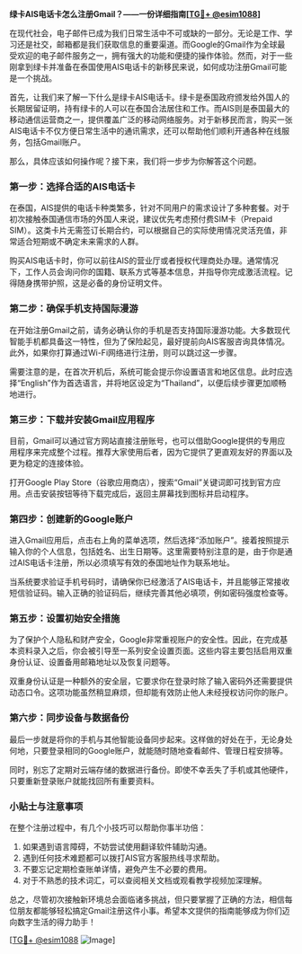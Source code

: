 **绿卡AIS电话卡怎么注册Gmail？——一份详细指南[[TG💪+ @esim1088](https://t.me/s/esim1088)]**

在现代社会，电子邮件已成为我们日常生活中不可或缺的一部分。无论是工作、学习还是社交，邮箱都是我们获取信息的重要渠道。而Google的Gmail作为全球最受欢迎的电子邮件服务之一，拥有强大的功能和便捷的操作体验。然而，对于一些刚拿到绿卡并准备在泰国使用AIS电话卡的新移民来说，如何成功注册Gmail可能是一个挑战。

首先，让我们来了解一下什么是绿卡AIS电话卡。绿卡是泰国政府颁发给外国人的长期居留证明，持有绿卡的人可以在泰国合法居住和工作。而AIS则是泰国最大的移动通信运营商之一，提供覆盖广泛的移动网络服务。对于新移民而言，购买一张AIS电话卡不仅方便日常生活中的通讯需求，还可以帮助他们顺利开通各种在线服务，包括Gmail账户。

那么，具体应该如何操作呢？接下来，我们将一步步为你解答这个问题。

### 第一步：选择合适的AIS电话卡

在泰国，AIS提供的电话卡种类繁多，针对不同用户的需求设计了多种套餐。对于初次接触泰国通信市场的外国人来说，建议优先考虑预付费SIM卡（Prepaid SIM）。这类卡片无需签订长期合约，可以根据自己的实际使用情况灵活充值，非常适合短期或不确定未来需求的人群。

购买AIS电话卡时，你可以前往AIS的营业厅或者授权代理商处办理。通常情况下，工作人员会询问你的国籍、联系方式等基本信息，并指导你完成激活流程。记得随身携带护照，这是必备的身份证明文件。

### 第二步：确保手机支持国际漫游

在开始注册Gmail之前，请务必确认你的手机是否支持国际漫游功能。大多数现代智能手机都具备这一特性，但为了保险起见，最好提前向AIS客服咨询具体情况。此外，如果你打算通过Wi-Fi网络进行注册，则可以跳过这一步骤。

需要注意的是，在首次开机后，系统可能会提示你设置语言和地区信息。此时应选择“English”作为首选语言，并将地区设定为“Thailand”，以便后续步骤更加顺畅地进行。

### 第三步：下载并安装Gmail应用程序

目前，Gmail可以通过官方网站直接注册账号，也可以借助Google提供的专用应用程序来完成整个过程。推荐大家使用后者，因为它提供了更直观友好的界面以及更为稳定的连接体验。

打开Google Play Store（谷歌应用商店），搜索“Gmail”关键词即可找到官方应用。点击安装按钮等待下载完成后，返回主屏幕找到图标并启动程序。

### 第四步：创建新的Google账户

进入Gmail应用后，点击右上角的菜单选项，然后选择“添加账户”。接着按照提示输入你的个人信息，包括姓名、出生日期等。这里需要特别注意的是，由于你是通过AIS电话卡注册，所以必须填写有效的泰国地址作为联系地址。

当系统要求验证手机号码时，请确保你已经激活了AIS电话卡，并且能够正常接收短信验证码。输入正确的验证码后，继续完善其他必填项，例如密码强度检查等。

### 第五步：设置初始安全措施

为了保护个人隐私和财产安全，Google非常重视账户的安全性。因此，在完成基本资料录入之后，你会被引导至一系列安全设置页面。这些内容主要包括启用双重身份认证、设置备用邮箱地址以及恢复问题等。

双重身份认证是一种额外的安全层，它要求你在登录时除了输入密码外还需要提供动态口令。这项功能虽然稍显麻烦，但却能有效防止他人未经授权访问你的账户。

### 第六步：同步设备与数据备份

最后一步就是将你的手机与其他智能设备同步起来。这样做的好处在于，无论身处何地，只要登录相同的Google账户，就能随时随地查看邮件、管理日程安排等。

同时，别忘了定期对云端存储的数据进行备份。即使不幸丢失了手机或其他硬件，只要重新登录账户就能找回所有重要资料。

### 小贴士与注意事项

在整个注册过程中，有几个小技巧可以帮助你事半功倍：

1. 如果遇到语言障碍，不妨尝试使用翻译软件辅助沟通。
2. 遇到任何技术难题都可以拨打AIS官方客服热线寻求帮助。
3. 不要忘记定期检查账单详情，避免产生不必要的费用。
4. 对于不熟悉的技术词汇，可以查阅相关文档或观看教学视频加深理解。

总之，尽管初次接触新环境总会面临诸多挑战，但只要掌握了正确的方法，相信每位朋友都能够轻松搞定Gmail注册这件小事。希望本文提供的指南能够成为你们迈向数字生活的得力助手！

[[TG💪+ @esim1088](https://t.me/s/esim1088) ![Image](https://i.postimg.cc/4NQfJmqS/Snipaste-2025-05-13-00-14-12.png)]